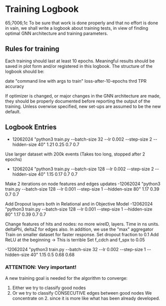 # Training Logbook
65;7006;1c
To be sure that work is done properly and that no effort is done in vain,
we shall write a logbook about training tests, in view of finding optimal
GNN architecture and training parameters.

## Rules for training

Each training should last at least 10 epochs.
Meaningful results should be saved in plot form and/or registered in this logbook.
The structure of the logbook should be:

date "command line with args to train" loss-after-10-epochs thrd TPR accuracy

If optimizer is changed, or major changes in the GNN architecture are made, they
should be properly documented before reporting the output of the training.
Unless overwise specified, new set-ups are assumed to be the new default.

## Logbook Entries

- 12062024 "python3 train.py --batch-size 32 --lr 0.002 --step-size 2 --hidden-size 40" 1.21 0.25 0.7 0.7

Use larger dataset with 200k events
(Takes too long, stopped after 2 epochs)
- 12062024 "python3 train.py --batch-size 128 --lr 0.002 --step-size 2 --hidden-size 40" 1.15 0.17 0.7 0.7

Make 2 iterations on node features and edges updates
-12062024 "python3 train.py --batch-size 128 --lr 0.001 --step-size 1 --hidden-size 80" 1.17 0.39 0.7 0.7

Add Dropout layers both in Relational and in Objective Model
-12062024 "python3 train.py --batch-size 128 --lr 0.001 --step-size 1 --hidden-size 80" 1.17 0.39 0.7 0.7

Change features of hits and nodes:
no more wireID, layers. Time in ns units.
deltaPhi, deltaZ for edges also.
In addition, we use the "max" aggregator
Train on smaller dataset for faster response.
Set dropout fraction to 0.1
Add ReLU at the beginning -> This is terrible
Set f_cdch and f_spx to 0.05

-12062024 "python3 train.py --batch-size 32 --lr 0.002 --step-size 1 --hidden-size 40" 1.15 0.5 0.68 0.68

### ATTENTION: Very important!

A new training goal is needed for the algorithm to converge:
1. Either we try to classify good nodes
2. Or we try to classify CONSECUTIVE edges between good nodes
We concentrate on 2. since it is more like what has been already developed.